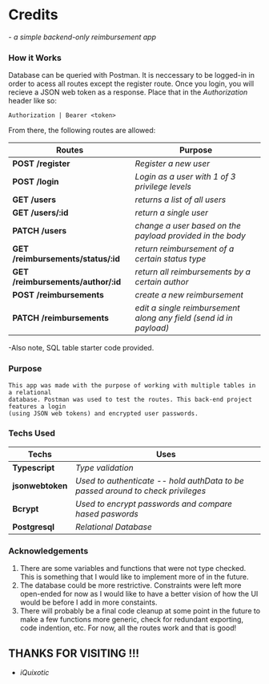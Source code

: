 # Credits
 *- a simple backend-only reimbursement app*

### How it Works
Database can be queried with Postman. It is neccessary to be logged-in in order to acess all routes except the register route. Once you login, you will recieve a JSON web token as a response. Place that in the *Authorization* header like so:

    Authorization | Bearer <token>

From there, the following routes are allowed: 

**Routes** | **Purpose**
--- | ---
**POST /register** | *Register a new user*
**POST /login** | *Login as a user with 1 of 3 privilege levels*
**GET /users** | *returns a list of all users*
**GET /users/:id** | *return a single user*
**PATCH /users** | *change a user based on the payload provided in the body*
**GET /reimbursements/status/:id** | *return reimbursement of a certain status type*
**GET /reimbursements/author/:id** | *return all reimbursements by a certain author*
**POST /reimbursements** | *create a new reimbursement*
**PATCH /reimbursements** | *edit a single reimbursement along any field (send id in payload)*

-Also note, SQL table starter code provided.

### Purpose 
 ```
 This app was made with the purpose of working with multiple tables in a relational 
 database. Postman was used to test the routes. This back-end project features a login 
 (using JSON web tokens) and encrypted user passwords. 
 ```

### Techs Used
**Techs** | **Uses**
--- | --- 
**Typescript** |  *Type validation*
**jsonwebtoken** | *Used to authenticate -- hold authData to be passed around to check privileges*
**Bcrypt** |  *Used to encrypt passwords and compare hased paswords*
**Postgresql** |  *Relational Database*

### Acknowledgements
1. There are some variables and functions that were not type checked. This is something that I would like to implement more of in the future.
2. The database could be more restrictive. Constraints were left more open-ended for now as I would like to have a better vision of how the UI would be before I add in more constaints.
3. There will probably be a final code cleanup at some point in the future to make a few functions more generic, check for redundant exporting, code indention, etc. For now, all the routes work and that is good!

## THANKS FOR VISITING !!!

- *iQuixotic*
